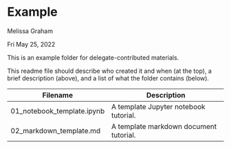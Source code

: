 # Example

Melissa Graham

Fri May 25, 2022

This is an example folder for delegate-contributed materials.

This readme file should describe who created it and when (at the top), a brief description (above), and a list of what the folder contains (below).

| Filename    | Description |
| ----------- | ----------- |
| 01_notebook_template.ipynb | A template Jupyter notebook tutorial. |
| 02_markdown_template.md | A template markdown document tutorial. |
